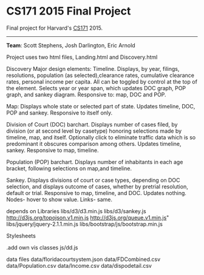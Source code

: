 CS171 2015 Final Project
===

Final project for Harvard's [CS171](http://www.cs171.org/2015/index.html) 2015.

---
**Team**: Scott Stephens, Josh Darlington, Eric Arnold

Project uses two html files, 
Landing.html and Discovery.html

Discovery 
Major design elements:
Timeline. 
Displays, by year,  filings, resolutions, population (as selected),clearance rates, cumulative clearance rates, personal income per capita. All can be toggled by control at the top of the element.
Selects year or year span, which updates DOC graph, POP graph, and sankey diagram.
Responsive to: map, DOC and POP.

Map: Displays whole state or selected part of state. Updates timeline, DOC, POP and sankey. Responsive to itself only.

Division of Court (DOC) barchart. Displays number of cases filed, by division  (or at second level by casetype) honoring selections made by timeline, map, and itself.  Optionally click to eliminate traffic data which is so predominant it obscures comparison among others. Updates timeline, sankey. Responsive to map, timeline.

Population (POP) barchart. Displays number of inhabitants in each age bracket, following selections on map,and timeline.   

Sankey.  Displays divisions of court or case types, depending on DOC selection, and displays outcome of cases, whether by pretrial resolution, default or trial. Responsive to map, timeline, and DOC. Updates nothing. Nodes- hover to show value. Links- same.  

depends on 
Libraries
libs/d3/d3.min.js
libs/d3/sankey.js
http://d3js.org/topojson.v1.min.js
http://d3js.org/queue.v1.min.js"
libs/jquery/jquery-2.1.1.min.js
libs/bootstrap/js/bootstrap.min.js

Stylesheets
 <link rel="stylesheet" type="text/css" href="libs/bootstrap/css/bootstrap.min.css">
 <link href='http://fonts.googleapis.com/css?family=PT+Sans:400,700' rel='stylesheet' type='text/css'>
 <link rel="stylesheet" type="text/css" href="css/myStyle.css">
 .add own vis classes
  js/dd.js

data files 
data/floridacourtsystem.json
data/FDCombined.csv
data/Population.csv
data/Income.csv
data/dispodetail.csv                  
